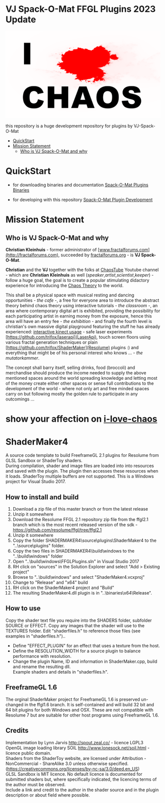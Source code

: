 # VJ Spack-O-Mat FFGL Plugins 2023 Update
![one of i-love-chaos logos print your own more than endless possibilities](release/media/i-love-chaos-white-000000000000003.png "One of I-Love-Chaos")
          
this repository is a huge development repository for plugins by VJ-Spack-O-Mat
<!-- TOC -->
- [QuickStart](#quickstart)
- [Mission Statement](#mission-statement)
  - [Who is VJ Spack-O-Mat and why](#who-is-vj-spack-o-mat-and-why)

<!-- TOC END -->
# QuickStart

- for downloading binaries and documentation
    [Spack-O-Mat Plugins Binaries](release)
    
- for developing with this repository
    [Spack-O-Mat Plugin Development](DEVELOPMENT.md)

# Mission Statement

## Who is VJ Spack-O-Mat and why

__Christian Kleinhuis__ - former administrator of [www.fractalforums.com](http://fractalforums.com), succeeded by [fractalforums.org](http://fractalforums.org) - is __VJ Spack-O-Mat__. 

__Christian__ and the __VJ__ together with the folks at [ChaosTube](https://www.youtube.com/channel/UCej4aqqeusL5iUnKHjmKjLQ) Youtube channel - which are __Christian Kleinhuis__ as well (*speaker*,*artist*,*scientist*,*keeper*) - follow a huge goal, the goal is to create a popular stimulating didactory experience 
for introducing the [Chaos Theory](https://www.wikiwand.com/en/Chaos_theory) to the world. 

This shall be a physical space with musical resting and dancing opportunities - _the cafe_ -, a free for everyone area to introduce the abstract theory behind chaos theory using interactive tutorials - _the classroom_ -, an area where contemporary digital art is exhibited, providing the possibility for each participating artist in earning money from the exposure, hence this area will have an entry fee - _the exhibition_ - and finally the fourth level is christian's own massive digital playground featuring the stuff he has already experienced: [interactive kinect usage](https://youtu.be/sasvx7GcIT4?t=64) - safe laser experiments [https://github.com/trifox/laserapi](LaserApi), touch screen floors using various fractal generation techniques or plain [https://github.com/trifox/ShaderMaker](Resolume) plugins :) and everything that might be of his personal interest who knows ...  - _the mutatorkammer_.

The concept shall barry itself, selling drinks, food (broccoli) and merchandise should produce the income needed to supply the above
mentioned spaces around the world spreading knowledge and letting most of the money create either other spaces or sense full contributions to the development of the world - where not only art and free minded spaces carry on but following mostly the golden rule to participate in any outcomings ... 
 
show your affection on [i-love-chaos](https://i-love-chaos.org) 
=======
# ShaderMaker4
A source code template to build FreeframeGL 2.1 plugins for Resolume from GLSL Sandbox or ShaderToy shaders.\
During compilation, shader and image files are loaded into into resources and saved with the plugin. The plugin then accesses these resources when it loads. ShaderToy multiple buffers are not supported. This is a Windows project for Visual Studio 2017.

## How to install and build
1) Download a zip file of this master branch or from the latest release
2) Unzip it somewhere
3) Download the Resolume FFGL 2.1 repository zip file from the ffgl2.1 branch which is the most recent released version of the sdk - https://github.com/resolume/ffgl/tree/ffgl2.1
4) Unzip it somewhere
5) Copy the folder SHADERMAKER4\source\plugins\ShaderMaker4 to the "..\source\plugins\" folder.
6) Copy the two files in SHADERMAKER4\build\windows to the "..\build\windows" folder
7) Open "..\build\windows\FFGLPlugins.sln" in Visual Studio 2017
8) RH click on "sources" in the Solution Explorer and select "Add > Existing project"
9) Browse to "..\build\windows" and select "ShaderMaker4.vcxproj"
10) Change to "Release" and "x64" build
11) RH click on the ShaderMaker4 project and "Build"
12) The resulting ShaderMaker4.dll plugin is in "..\binaries\x64\Release".

## How to use
Copy the shader text file you require into the SHADERS folder, subfolder SOURCE or EFFECT.
Copy any images that the shader will use to the TEXTURES folder.
Edit "shaderfiles.h" to reference those files (see examples in "shaderfiles.h")..
- Define "EFFECT_PLUGIN" for an effect that uses a texture from the host.
- Define the RESOLUTION_WIDTH for a source plugin to balance performance with resolution.
- Change the plugin Name, ID and information in ShaderMaker.cpp, build and rename the resulting dll.\
Example shaders and details in "shaderfiles.h".

## FreeframeGL 1.6
The orginal ShaderMaker project for FreeframeGL 1.6 is preserved un-changed in the ffgl1.6 branch. It is self-contained and will build 32 bit and 64 bit plugins for both Windows and OSX. These are not compatible with Resolume 7 but are suitable for other host programs using FreeframeGL 1.6.

## Credits
Implementation by Lynn Jarvis http://spout.zeal.co/ - licence LGPL3\
OpenGL image loading library SOIL http://www.lonesock.net/soil.html - licence public domain.\
Shaders from the ShaderToy website, are licensed under Attribution - NonCommercial - ShareAlike 3.0 unless otherwise specified.
(https://creativecommons.org/licenses/by-nc-sa/3.0/deed.en_US) \
GLSL Sandbox is MIT licence. No default licence is documented for submitted shaders but, where specifically indicated, the licencing terms of the author must be observed.\
Include a link and credit to the author in the shader source and in the plugin description or about field where possible. 


